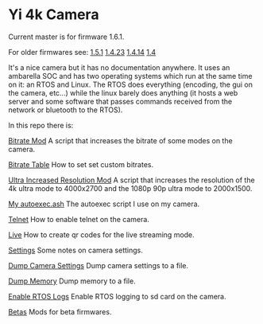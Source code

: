 # Yi 4k Camera

Current master is for firmware 1.6.1.

For older firmwares see: [1.5.1](https://github.com/irungentoo/Xiaomi_Yi_4k_Camera/tree/1.5.1) [1.4.23](https://github.com/irungentoo/Xiaomi_Yi_4k_Camera/tree/1.4.23)  [1.4.14](https://github.com/irungentoo/Xiaomi_Yi_4k_Camera/tree/1.4.14) [1.4](https://github.com/irungentoo/Xiaomi_Yi_4k_Camera/tree/1.4)

It's a nice camera but it has no documentation anywhere. It uses an ambarella SOC and has two operating systems which run at the same time on it: an RTOS and Linux. The RTOS does everything (encoding, the gui on the camera, etc...) while the linux barely does anything (it hosts a web server and some software that passes commands received from the network or bluetooth to the RTOS).

In this repo there is:

[Bitrate Mod](bitrate_mod/) A script that increases the bitrate of some modes on the camera.

[Bitrate Table](bitrate_table.txt) How to set set custom bitrates.

[Ultra Increased Resolution Mod](ultra_increased_resolution/) A script that increases the resolution of the 4k ultra mode to 4000x2700 and the 1080p 90p ultra mode to 2000x1500.

[My autoexec.ash](my_autoexec.ash/) The autoexec script I use on my camera.

[Telnet](telnet/) How to enable telnet on the camera.

[Live](live/) How to create qr codes for the live streaming mode.

[Settings](settings/) Some notes on camera settings.

[Dump Camera Settings](dump_camera_settings/) Dump camera settings to a file.

[Dump Memory](dump_memory/) Dump memory to a file.

[Enable RTOS Logs](enable_logs/) Enable RTOS logging to sd card on the camera.

[Betas](betas/) Mods for beta firmwares.
